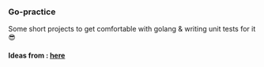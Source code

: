 ### Go-practice

Some short projects to get comfortable with golang & writing unit tests for it:sunglasses:

#### Ideas from : [here](https://gophercises.com/)

